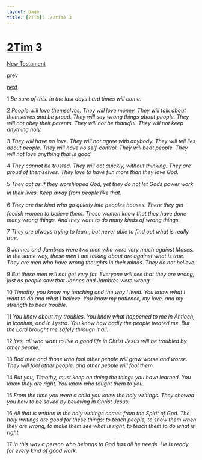 ```yaml
---
layout: page
title: [2Tim](../2tim) 3
---
```


# [2Tim](../2tim) 3

[New Testament](/new-testament)


[prev](2tim-2.html)


[next](2tim-4.html)

1 _Be sure of this. In the last days hard times will come._

2 _People will love themselves. They will love money. They will talk about themselves and be proud. They will say wrong things about people. They will not obey their parents.  They will not be thankful. They will not keep anything holy._

3 _They will have no love. They will not agree with anybody. They will tell lies about people. They will have no self-control. They will beat people. They will not love anything that is good._

4 _They cannot be trusted. They will act quickly, without thinking. They are proud of themselves. They love to have fun more than they love God._

5 _They act as if they worshipped God, yet they do not let Gods power work in their lives.  Keep away from people like that._

6 _They are the kind who go quietly into peoples houses. There they get foolish women to believe them. These women know that they have done many wrong things. And they want to do many kinds of wrong things._

7 _They are always trying to learn, but never able to find out what is really true._

8 _Jannes and Jambres were two men who were very much against Moses. In the same way, these men I am talking about are against what is true. They are men who have wrong thoughts in their minds. They do not believe._

9 _But these men will not get very far. Everyone will see that they are wrong, just as people saw that Jannes and Jambres were wrong._

10 _Timothy, you know my teaching and the way I lived. You know what I want to do and what I believe. You know my patience, my love, and my strength to bear trouble._

11 _You know about my troubles. You know what happened to me in Antioch, in Iconium,  and in Lystra. You know how badly the people treated me. But the Lord brought me safely through it all._

12 _Yes, all who want to live a good life in Christ Jesus will be troubled by other people._

13 _Bad men and those who fool other people will grow worse and worse. They will fool other people, and other people will fool them._

14 _But you, Timothy, must keep on doing the things you have learned. You know they are right. You know who taught them to you._

15 _From the time you were a child you knew the holy writings. They showed you how to be saved by believing in Christ Jesus._

16 _All that is written in the holy writings comes from the Spirit of God. The holy writings are good for these things: to teach people, to show them when they are wrong, to make them see what is right, to teach them to do what is right._

17 _In this way a person who belongs to God has all he needs. He is ready for every kind of good work._

